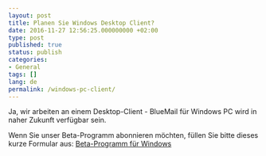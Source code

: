 ```yaml
---
layout: post
title: Planen Sie Windows Desktop Client?
date: 2016-11-27 12:56:25.000000000 +02:00
type: post
published: true
status: publish
categories:
- General
tags: []
lang: de
permalink: /windows-pc-client/
---
```


Ja, wir arbeiten an einem Desktop-Client - BlueMail für Windows PC wird in naher Zukunft verfügbar sein.

Wenn Sie unser Beta-Programm abonnieren möchten, füllen Sie bitte dieses kurze Formular aus:
[Beta-Programm für Windows](https://bluemail.me/desktop/windows/)
